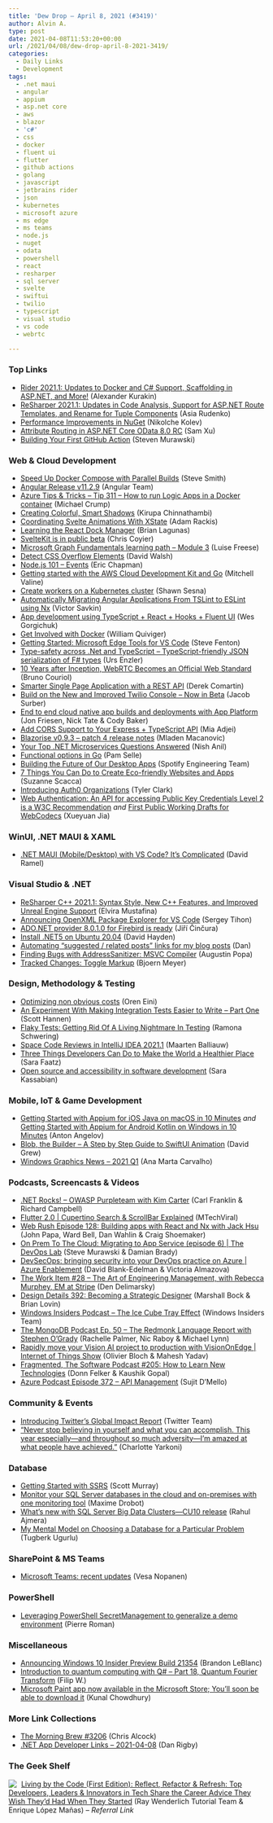 ```yaml
---
title: 'Dew Drop – April 8, 2021 (#3419)'
author: Alvin A.
type: post
date: 2021-04-08T11:53:20+00:00
url: /2021/04/08/dew-drop-april-8-2021-3419/
categories:
  - Daily Links
  - Development
tags:
  - .net maui
  - angular
  - appium
  - asp.net core
  - aws
  - blazor
  - 'c#'
  - css
  - docker
  - fluent ui
  - flutter
  - github actions
  - golang
  - javascript
  - jetbrains rider
  - json
  - kubernetes
  - microsoft azure
  - ms edge
  - ms teams
  - node.js
  - nuget
  - odata
  - powershell
  - react
  - resharper
  - sql server
  - svelte
  - swiftui
  - twilio
  - typescript
  - visual studio
  - vs code
  - webrtc

---
```

### <a name="top"></a>Top Links

  * <a href="https://blog.jetbrains.com/dotnet/2021/04/08/rider-2021-1-release/" target="_blank" rel="noopener">Rider 2021.1: Updates to Docker and C# Support, Scaffolding in ASP.NET, and More!</a> (Alexander Kurakin)
  * <a href="https://blog.jetbrains.com/dotnet/2021/04/08/resharper-2021-1-released/" target="_blank" rel="noopener">ReSharper 2021.1: Updates in Code Analysis, Support for ASP.NET Route Templates, and Rename for Tuple Components</a> (Asia Rudenko)
  * <a href="https://devblogs.microsoft.com/visualstudio/performance-improvements-in-nuget/?WT.mc_id=DOP-MVP-4025064" target="_blank" rel="noopener">Performance Improvements in NuGet</a> (Nikolche Kolev)
  * <a href="https://devblogs.microsoft.com/odata/attribute-routing-in-asp-net-core-odata-8-0-rc/?WT.mc_id=DOP-MVP-4025064" target="_blank" rel="noopener">Attribute Routing in ASP.NET Core OData 8.0 RC</a> (Sam Xu)
  * <a href="https://devblogs.microsoft.com/devops/building-your-first-github-action/?WT.mc_id=DOP-MVP-4025064" target="_blank" rel="noopener">Building Your First GitHub Action</a> (Steven Murawski)



### <a name="web"></a>Web & Cloud Development

  * <a href="https://ardalis.com/speed-up-docker-compose-with-parallel-builds/" target="_blank" rel="noopener">Speed Up Docker Compose with Parallel Builds</a> (Steve Smith)
  * <a href="https://github.com/angular/angular/releases/tag/11.2.9" target="_blank" rel="noopener">Angular Release v11.2.9</a> (Angular Team)
  * <a href="https://microsoft.github.io/AzureTipsAndTricks/blog/tip311.html" target="_blank" rel="noopener">Azure Tips & Tricks &#8211; Tip 311 &#8211; How to run Logic Apps in a Docker container</a> (Michael Crump)
  * <a href="https://www.kirupa.com/html5/creating_colorful_smart_shadows.htm" target="_blank" rel="noopener">Creating Colorful, Smart Shadows</a> (Kirupa Chinnathambi)
  * <a href="https://css-tricks.com/coordinating-svelte-animations-with-xstate/" target="_blank" rel="noopener">Coordinating Svelte Animations With XState</a> (Adam Rackis)
  * <a href="https://brianlagunas.com/learning-the-react-dock-manager/" target="_blank" rel="noopener">Learning the React Dock Manager</a> (Brian Lagunas)
  * <a href="https://svelte.dev/blog/sveltekit-beta" target="_blank" rel="noopener">SvelteKit is in public beta</a> (Chris Coyier)
  * <a href="https://techcommunity.microsoft.com/t5/microsoft-365-pnp-blog/microsoft-graph-fundamentals-learning-path-module-3/ba-p/2258845?WT.mc_id=DOP-MVP-4025064" target="_blank" rel="noopener">Microsoft Graph Fundamentals learning path – Module 3</a> (Luise Freese)
  * <a href="https://davidwalsh.name/detect-overflow-elements" target="_blank" rel="noopener">Detect CSS Overflow Elements</a> (David Walsh)
  * <a href="https://dev.to/ericchapman/node-js-101-events-5bmo" target="_blank" rel="noopener">Node.js 101 &#8211; Events</a> (Eric Chapman)
  * <a href="http://feedproxy.google.com/~r/AwsDeveloperBlog/~3/2PTPCVHz1Og/" target="_blank" rel="noopener">Getting started with the AWS Cloud Development Kit and Go</a> (Mitchell Valine)
  * <a href="http://feedproxy.google.com/~r/OctopusDeploy/~3/15G2NOCa2do/kubernetes-workers" target="_blank" rel="noopener">Create workers on a Kubernetes cluster</a> (Shawn Sesna)
  * <a href="https://blog.nrwl.io/automatically-migrating-angular-applications-from-tslint-to-eslint-using-nx-58d22a895206?source=rss-76fc1db4149b------2" target="_blank" rel="noopener">Automatically Migrating Angular Applications From TSLint to ESLint using Nx</a> (Victor Savkin)
  * <a href="https://blog.gskinner.com/archives/2021/04/app-development-using-typescript-react-hooks-fluent-ui.html" target="_blank" rel="noopener">App development using TypeScript + React + Hooks + Fluent UI</a> (Wes Gorgichuk)
  * <a href="https://www.docker.com/blog/get-involved-with-docker/" target="_blank" rel="noopener">Get Involved with Docker</a> (William Quiviger)
  * <a href="https://www.stevefenton.co.uk/2021/04/getting-started-microsoft-edge-tools-for-vs-code/" target="_blank" rel="noopener">Getting Started: Microsoft Edge Tools for VS Code</a> (Steve Fenton)
  * <a href="https://www.planetgeek.ch/2021/04/07/type-safety-across-net-and-typescript-typescript-friendly-json-serialization-of-f-types/" target="_blank" rel="noopener">Type-safety across .Net and TypeScript – TypeScript-friendly JSON serialization of F# types</a> (Urs Enzler)
  * <a href="https://www.infoq.com/news/2021/04/webrtc-official-web-standard/?utm_campaign=infoq_content&utm_source=infoq&utm_medium=feed&utm_term=global" target="_blank" rel="noopener">10 Years after Inception, WebRTC Becomes an Official Web Standard</a> (Bruno Couriol)
  * <a href="https://codeopinion.com/smarter-single-page-application-with-a-rest-api/" target="_blank" rel="noopener">Smarter Single Page Application with a REST API</a> (Derek Comartin)
  * <a href="https://www.twilio.com/blog/new-and-improved-console-now-in-beta" target="_blank" rel="noopener">Build on the New and Improved Twilio Console &#8211; Now in Beta</a> (Jacob Surber)
  * <a href="https://www.cncf.io/blog/2021/04/07/end-to-end-cloud-native-app-builds-and-deployments-with-app-platform/" target="_blank" rel="noopener">End to end cloud native app builds and deployments with App Platform</a> (Jon Friesen, Nick Tate & Cody Baker)
  * <a href="https://www.twilio.com/blog/add-cors-support-express-typescript-api" target="_blank" rel="noopener">Add CORS Support to Your Express + TypeScript API</a> (Mia Adjei)
  * <a href="https://blazorise.com/news/release-notes/0934/" target="_blank" rel="noopener">Blazorise v0.9.3 &#8211; patch 4 release notes</a> (Mladen Macanovic)
  * <a href="https://devblogs.microsoft.com/aspnet/your-top-dotnet-microservices-questions-answered/?WT.mc_id=DOP-MVP-4025064" target="_blank" rel="noopener">Your Top .NET Microservices Questions Answered</a> (Nish Anil)
  * <a href="http://thewebivore.com/functional-options-in-go/" target="_blank" rel="noopener">Functional options in Go</a> (Pam Selle)
  * <a href="https://engineering.atspotify.com/2021/04/07/building-the-future-of-our-desktop-apps/" target="_blank" rel="noopener">Building the Future of Our Desktop Apps</a> (Spotify Engineering Team)
  * <a href="https://www.telerik.com/blogs/7-things-to-create-eco-friendly-websites-apps" target="_blank" rel="noopener">7 Things You Can Do to Create Eco-friendly Websites and Apps</a> (Suzanne Scacca)
  * <a href="https://auth0.com/blog/introducing-auth0-organizations/" target="_blank" rel="noopener">Introducing Auth0 Organizations</a> (Tyler Clark)
  * <a href="https://www.w3.org/blog/news/archives/9010" target="_blank" rel="noopener">Web Authentication: An API for accessing Public Key Credentials Level 2 is a W3C Recommendation</a> _and_ <a href="https://www.w3.org/blog/news/archives/9003" target="_blank" rel="noopener">First Public Working Drafts for WebCodecs</a> (Xueyuan Jia)



### <a name="silverlight"></a>WinUI, .NET MAUI & XAML

  * <a href="https://visualstudiomagazine.com/articles/2021/04/07/vscode-net-maui.aspx" target="_blank" rel="noopener">.NET MAUI (Mobile/Desktop) with VS Code? It&#8217;s Complicated</a> (David Ramel)



### <a name="dotnet"></a>Visual Studio & .NET

  * <a href="https://blog.jetbrains.com/rscpp/2021/04/08/resharper-cpp-2021-1/" target="_blank" rel="noopener">ReSharper C++ 2021.1: Syntax Style, New C++ Features, and Improved Unreal Engine Support</a> (Elvira Mustafina)
  * <a href="https://sergeytihon.com/2021/04/07/announcing-openxml-package-explorer-for-vs-code/" target="_blank" rel="noopener">Announcing OpenXML Package Explorer for VS Code</a> (Sergey Tihon)
  * <a href="https://www.tabsoverspaces.com/233858-ado-net-provider-8-0-1-0-for-firebird-is-ready?utm_source=feed" target="_blank" rel="noopener">ADO.NET provider 8.0.1.0 for Firebird is ready</a> (Jiří Činčura)
  * <a href="https://www.davidhayden.me/blog/install-net5-on-ubuntu-20-04" target="_blank" rel="noopener">Install .NET5 on Ubuntu 20.04</a> (David Hayden)
  * <a href="https://www.productiverage.com/automating-suggested-related-posts-links-for-my-blog-posts" target="_blank" rel="noopener">Automating &#8220;suggested / related posts&#8221; links for my blog posts</a> (Dan)
  * <a href="https://devblogs.microsoft.com/cppblog/finding-bugs-with-addresssanitizer-msvc-compiler/?WT.mc_id=DOP-MVP-4025064" target="_blank" rel="noopener">Finding Bugs with AddressSanitizer: MSVC Compiler</a> (Augustin Popa)
  * <a href="https://www.textcontrol.com/blog/2021/04/07/tracked-changes-toggle-markup/" target="_blank" rel="noopener">Tracked Changes: Toggle Markup</a> (Bjoern Meyer)



### <a name="design"></a>Design, Methodology & Testing

  * <a href="http://feedproxy.google.com/~r/AyendeRahien/~3/SZhW677MyWM/optimizing-non-obvious-costs" target="_blank" rel="noopener">Optimizing non obvious costs</a> (Oren Eini)
  * <a href="http://scotthannen.org/blog/2021/04/07/integration-test-experiment-1.html" target="_blank" rel="noopener">An Experiment With Making Integration Tests Easier to Write &#8211; Part One</a> (Scott Hannen)
  * <a href="https://smashingmagazine.com/2021/04/flaky-tests-living-nightmare/" target="_blank" rel="noopener">Flaky Tests: Getting Rid Of A Living Nightmare In Testing</a> (Ramona Schwering)
  * <a href="https://blog.jetbrains.com/space/2021/04/07/space-code-reviews-in-intellij-idea-2021-1/" target="_blank" rel="noopener">Space Code Reviews in IntelliJ IDEA 2021.1</a> (Maarten Balliauw)
  * <a href="https://www.telerik.com/blogs/three-things-developers-can-do-to-make-the-world-a-healthier-place" target="_blank" rel="noopener">Three Things Developers Can Do to Make the World a Healthier Place</a> (Sara Faatz)
  * <a href="https://about.gitlab.com/blog/2021/04/07/how-the-open-source-community-can-build-more-accessible-products/" target="_blank" rel="noopener">Open source and accessibility in software development</a> (Sara Kassabian)



### <a name="mobile"></a>Mobile, IoT & Game Development

  * <a href="https://www.automatetheplanet.com/getting-started-with-appium-for-ios-java-on-macos-in-10-minutes/?utm_source=rss&utm_medium=rss&utm_campaign=getting-started-with-appium-for-ios-java-on-macos-in-10-minutes" target="_blank" rel="noopener">Getting Started with Appium for iOS Java on macOS in 10 Minutes</a> _and_ <a href="https://www.automatetheplanet.com/getting-started-with-appium-for-android-kotlin-on-windows-in-10-minutes/?utm_source=rss&utm_medium=rss&utm_campaign=getting-started-with-appium-for-android-kotlin-on-windows-in-10-minutes" target="_blank" rel="noopener">Getting Started with Appium for Android Kotlin on Windows in 10 Minutes</a> (Anton Angelov)
  * <a href="https://blog.scottlogic.com/2021/04/07/custom-swiftui-animation.html" target="_blank" rel="noopener">Blob, the Builder &#8211; A Step by Step Guide to SwiftUI Animation</a> (David Grew)
  * <a href="https://devblogs.microsoft.com/directx/windowsgraphicsnews2021q1/?WT.mc_id=DOP-MVP-4025064" target="_blank" rel="noopener">Windows Graphics News – 2021 Q1</a> (Ana Marta Carvalho)



### <a name="podcasts"></a>Podcasts, Screencasts & Videos

  * <a href="http://www.dotnetrocks.com/default.aspx?ShowNum=1734" target="_blank" rel="noopener">.NET Rocks! &#8211; OWASP Purpleteam with Kim Carter</a> (Carl Franklin & Richard Campbell)
  * <a href="http://www.youtube.com/watch?v=_8KraXcMDMM" target="_blank" rel="noopener">Flutter 2.0 | Cupertino Search & ScrollBar Explained</a> (MTechViral)
  * <a href="https://webrush.io/episodes/episode-128-building-apps-with-react-and-nx-with-jack-hsu-S9_WzPM7" target="_blank" rel="noopener">Web Rush Episode 128: Building apps with React and Nx with Jack Hsu</a> (John Papa, Ward Bell, Dan Wahlin & Craig Shoemaker)
  * <a href="https://channel9.msdn.com/Shows/DevOps-Lab/On-Prem-To-The-Cloud-Migrating-to-App-Service-episode-6?WT.mc_id=DOP-MVP-4025064" target="_blank" rel="noopener">On Prem To The Cloud: Migrating to App Service (episode 6) | The DevOps Lab</a> (Steve Murawski & Damian Brady)
  * <a href="https://channel9.msdn.com/Shows/Azure-Enablement/DevSecOps-bringing-security-into-your-DevOps-practice-on-Azure?WT.mc_id=DOP-MVP-4025064" target="_blank" rel="noopener">DevSecOps: bringing security into your DevOps practice on Azure | Azure Enablement</a> (David Blank-Edelman & Victoria Almazova)
  * <a href="https://theworkitem.com/blog/art-of-engineering-management-rebecca-murphey-stripe/" target="_blank" rel="noopener">The Work Item #28 &#8211; The Art of Engineering Management, with Rebecca Murphey, EM at Stripe</a> (Den Delimarsky)
  * <a href="https://designdetails.simplecast.com/episodes/392-becoming-a-strategic-designer-_Sj6tdNu" target="_blank" rel="noopener">Design Details 392: Becoming a Strategic Designer</a> (Marshall Bock & Brian Lovin)
  * <a href="http://windowsinsider.mpsn.libsynpro.com/the-ice-cube-tray-effect" target="_blank" rel="noopener">Windows Insiders Podcast &#8211; The Ice Cube Tray Effect</a> (Windows Insiders Team)
  * <a href="http://www.youtube.com/watch?v=kYzyhVe-QwU" target="_blank" rel="noopener">The MongoDB Podcast Ep. 50 &#8211; The Redmonk Language Report with Stephen O&#8217;Grady</a> (Rachelle Palmer, Nic Raboy & Michael Lynn)
  * <a href="https://channel9.msdn.com/Shows/Internet-of-Things-Show/Rapidly-move-your-Vision-AI-project-to-production-with-VisionOnEdge?WT.mc_id=DOP-MVP-4025064" target="_blank" rel="noopener">Rapidly move your Vision AI project to production with VisionOnEdge | Internet of Things Show</a> (Olivier Bloch & Mahesh Yadav)
  * <a href="https://fragmented-android-developer-podcast-479ffc54.simplecast.com/episodes/205-lSayBwMn" target="_blank" rel="noopener">Fragmented, The Software Podcast #205: How to Learn New Technologies</a> (Donn Felker & Kaushik Gopal)
  * <a href="http://azpodcast.azurewebsites.net/post/Episode-372-API-Management" target="_blank" rel="noopener">Azure Podcast Episode 372 &#8211; API Management</a> (Sujit D&#8217;Mello)



### <a name="events"></a>Community & Events

  * <a href="https://blog.twitter.com/en_us/topics/company/2021/introducing-twitters-global-impact-report.html" target="_blank" rel="noopener">Introducing Twitter’s Global Impact Report</a> (Twitter Team)
  * <a href="https://news.microsoft.com/life/career-development/" target="_blank" rel="noopener">“Never stop believing in yourself and what you can accomplish. This year especially—and throughout so much adversity—I’m amazed at what people have achieved.”</a> (Charlotte Yarkoni)



### <a name="sql"></a>Database

  * <a href="http://feedproxy.google.com/~r/MSSQLTips-LatestSqlServerTips/~3/oCfnxp3cBoc/" target="_blank" rel="noopener">Getting Started with SSRS</a> (Scott Murray)
  * <a href="https://www.red-gate.com/blog/database-development/monitor-your-sql-server-databases-in-the-cloud-and-on-premises-with-one-monitoring-tool" target="_blank" rel="noopener">Monitor your SQL Server databases in the cloud and on-premises with one monitoring tool</a> (Maxime Drobot)
  * <a href="https://cloudblogs.microsoft.com/sqlserver/2021/04/07/whats-new-with-sql-server-big-data-clusters-cu10-release/?WT.mc_id=DOP-MVP-4025064" target="_blank" rel="noopener">What’s new with SQL Server Big Data Clusters—CU10 release</a> (Rahul Ajmera)
  * <a href="http://feedproxy.google.com/~r/TugberkUgurlu/~3/MZiA3-0ZC08/my-mental-model-on-choosing-a-database-for-a-particular-problem" target="_blank" rel="noopener">My Mental Model on Choosing a Database for a Particular Problem</a> (Tugberk Ugurlu)



### <a name="sp"></a>SharePoint & MS Teams

  * <a href="https://myteamsday.com/2021/04/07/recent-updates/" target="_blank" rel="noopener">Microsoft Teams: recent updates</a> (Vesa Nopanen)



### <a name="ps"></a>PowerShell

  * <a href="https://techcommunity.microsoft.com/t5/itops-talk-blog/leveraging-powershell-secretmanagement-to-generalize-a-demo/ba-p/2260548?WT.mc_id=DOP-MVP-4025064" target="_blank" rel="noopener">Leveraging PowerShell SecretManagement to generalize a demo environment</a> (Pierre Roman)



### <a name="misc"></a>Miscellaneous

  * <a href="https://blogs.windows.com/windows-insider/2021/04/07/announcing-windows-10-insider-preview-build-21354/?WT.mc_id=WD-MVP-4025064" target="_blank" rel="noopener">Announcing Windows 10 Insider Preview Build 21354</a> (Brandon LeBlanc)
  * <a href="https://www.strathweb.com/2021/04/introduction-to-quantum-computing-with-q-part-18-quantum-fourier-transform/" target="_blank" rel="noopener">Introduction to quantum computing with Q# – Part 18, Quantum Fourier Transform</a> (Filip W.)
  * <a href="http://feedproxy.google.com/~r/kunal2383/~3/m8ylufrAFcc/mspaint-store-link-for-windows-10.html" target="_blank" rel="noopener">Microsoft Paint app now available in the Microsoft Store; You’ll soon be able to download it</a> (Kunal Chowdhury)



### <a name="links"></a>More Link Collections

  * <a href="http://feedproxy.google.com/~r/ReflectivePerspective/~3/K_FHiuAGx4g/" target="_blank" rel="noopener">The Morning Brew #3206</a> (Chris Alcock)
  * <a href="https://links.danrigby.com/2021/04/app-developer-links-2021-04-08/" target="_blank" rel="noopener">.NET App Developer Links &#8211; 2021-04-08</a> (Dan Rigby)



### <a name="shelf"></a>The Geek Shelf

<a href="https://www.amazon.com/dp/1942878826/?tag=amavin-20" target="_blank" rel="noopener"><img decoding="async" align="left" style="margin: 0px 5px 0px 0px; border: 0px currentcolor; border-image: none; float: left; display: inline; background-image: none;" src="https://m.media-amazon.com/images/I/41dwrfL2vvL._SS135_.jpg" border="0" /></a>&nbsp;<a href="https://www.amazon.com/dp/1942878826/?tag=amavin-20" target="_blank" rel="noopener">Living by the Code (First Edition): Reflect, Refactor & Refresh: Top Developers, Leaders & Innovators in Tech Share the Career Advice They Wish They’d Had When They Started</a> (Ray Wenderlich Tutorial Team & Enrique López Mañas) _&#8211; Referral Link_